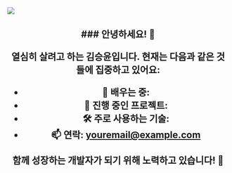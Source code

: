 <img src="https://capsule-render.vercel.app/api?type=venom&color=95e594&height=200&section=header&text=SeungYoon's%20GitHub&fontSize=40&fontColor=459be6" />

<h2 align="center">### 안녕하세요! 👋

<p align="center">
  열심히 살려고 하는 김승윤입니다.
  현재는 다음과 같은 것들에 집중하고 있어요:
</p>

<ul align="center">
  <li>🌱 배우는 중: </li>
  <li>🔭 진행 중인 프로젝트: </li>
  <li>🛠️ 주로 사용하는 기술: </li>
  <li>📫 연락: <a href="mailto:youremail@example.com">youremail@example.com</a></li>
</ul>


<p align="center">함께 성장하는 개발자가 되기 위해 노력하고 있습니다! 🚀</p>
